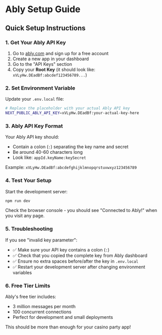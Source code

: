 # Ably Setup Guide

## Quick Setup Instructions

### 1. Get Your Ably API Key

1. Go to [ably.com](https://ably.com) and sign up for a free account
2. Create a new app in your dashboard
3. Go to the "API Keys" section
4. Copy your **Root Key** (it should look like: `xVLyHw.DEadBf:abcdef123456789...`)

### 2. Set Environment Variable

Update your `.env.local` file:

```bash
# Replace the placeholder with your actual Ably API key
NEXT_PUBLIC_ABLY_API_KEY=xVLyHw.DEadBf:your-actual-key-here
```

### 3. Ably API Key Format

Your Ably API key should:
- Contain a colon (`:`) separating the key name and secret
- Be around 40-60 characters long
- Look like: `appId.keyName:keySecret`

Example: `xVLyHw.DEadBf:abcdefghijklmnopqrstuvwxyz123456789`

### 4. Test Your Setup

Start the development server:
```bash
npm run dev
```

Check the browser console - you should see "Connected to Ably!" when you visit any page.

### 5. Troubleshooting

If you see "invalid key parameter":
- ✅ Make sure your API key contains a colon (`:`)
- ✅ Check that you copied the complete key from Ably dashboard
- ✅ Ensure no extra spaces before/after the key in `.env.local`
- ✅ Restart your development server after changing environment variables

### 6. Free Tier Limits

Ably's free tier includes:
- 3 million messages per month
- 100 concurrent connections
- Perfect for development and small deployments

This should be more than enough for your casino party app!